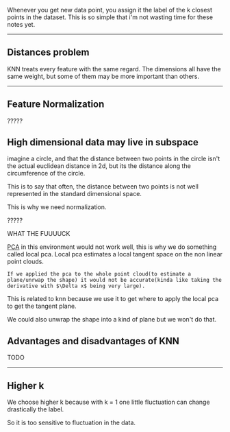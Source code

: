 Whenever you get new data point, you assign it the label of the k closest points in the dataset.
This is so simple that i'm not wasting time for these notes yet.

---

## Distances problem

KNN treats every feature with the same regard.
The dimensions all have the same weight, but some of them may be more important than others.

---

## Feature Normalization

?????

## High dimensional data may live in subspace

imagine a circle, and that the distance between two points in the circle isn't the actual euclidean distance in 2d, but its the distance along the circumference of the circle.

This is to say that often, the distance between two points is not well represented in the standard dimensional space.

This is why we need normalization.

?????

WHAT THE FUUUUCK

[PCA](PCA.md) in this environment would not work well, this is why we do something called local pca.
Local pca estimates a local tangent space on the non linear point clouds.

```ad-hint
If we applied the pca to the whole point cloud(to estimate a plane/unrwap the shape) it would not be accurate(kinda like taking the derivative with $\Delta x$ being very large).
```


This is related to knn because we use it to get where to apply the local pca to get the tangent plane.

We could also unwrap the shape into a kind of plane but we won't do that.


## Advantages and disadvantages of KNN

TODO

---

## Higher k

We choose higher k because with k = 1 one little fluctuation can change drastically the label.

So it is too sensitive to fluctuation in the data.
